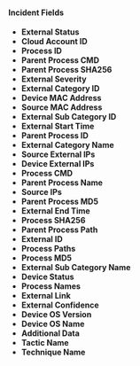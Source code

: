 
#### Incident Fields
- **External Status**
- **Cloud Account ID**
- **Process ID**
- **Parent Process CMD**
- **Parent Process SHA256**
- **External Severity**
- **External Category ID**
- **Device MAC Address**
- **Source MAC Address**
- **External Sub Category ID**
- **External Start Time**
- **Parent Process ID**
- **External Category Name**
- **Source External IPs**
- **Device External IPs**
- **Process CMD**
- **Parent Process Name**
- **Source IPs**
- **Parent Process MD5**
- **External End Time**
- **Process SHA256**
- **Parent Process Path**
- **External ID**
- **Process Paths**
- **Process MD5**
- **External Sub Category Name**
- **Device Status**
- **Process Names**
- **External Link**
- **External Confidence**
- **Device OS Version**
- **Device OS Name**
- **Additional Data**
- **Tactic Name**
- **Technique Name**